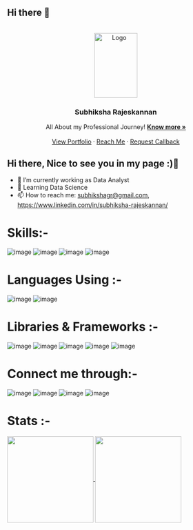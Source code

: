 


## Hi there 👋




<br />
<div align="center">
  <a href="#">
    <img src="https://github.com/user-attachments/assets/6d776604-5a86-4c18-9a8a-de459620e567" alt="Logo" width="100" height="150">
  </a>


  <h3 align="center">Subhiksha Rajeskannan</h3>

  <p align="center">
    All About my Professional Journey!
    <a href="#"><strong>Know more »</strong></a>
    <br />
    <br />
    <a href="https://subhikshagr.vercel.app/">View Portfolio</a>
    &middot;
    <a href="#">Reach Me</a>
    &middot;
    <a href="#">Request Callback</a>
  </p>
</div>

## Hi there, Nice to see you in my page :)👋


- 🔭 I’m currently working as Data Analyst
- 🌱 Learning Data Science
- 📫 How to reach me: subhikshagr@gmail.com, https://www.linkedin.com/in/subhiksha-rajeskannan/



# Skills:- 
  ![image](https://img.shields.io/badge/Microsoft_Excel-217346?style=for-the-badge&logo=microsoft-excel&logoColor=white)
  ![image](https://img.shields.io/badge/Windows_11-0078d4?style=for-the-badge&logo=windows-11&logoColor=white)
  ![image](https://img.shields.io/badge/Jupyter-F37626.svg?&style=for-the-badge&logo=Jupyter&logoColor=white)
  ![image](https://img.shields.io/badge/GitHub-100000?style=for-the-badge&logo=github&logoColor=white)
 


# Languages Using :-
  ![image](https://img.shields.io/badge/Python-FFD43B?style=for-the-badge&logo=python&logoColor=blue)
  ![image](https://img.shields.io/badge/MySQL-005C84?style=for-the-badge&logo=mysql&logoColor=white)
  

# Libraries & Frameworks :-
  ![image](https://img.shields.io/badge/scikit--learn-%23F7931E.svg?style=for-the-badge&logo=scikit-learn&logoColor=white)
  ![image](https://img.shields.io/badge/numpy-%23013243.svg?style=for-the-badge&logo=numpy&logoColor=white)
  ![image](https://img.shields.io/badge/Matplotlib-%23ffffff.svg?style=for-the-badge&logo=Matplotlib&logoColor=black)
  ![image](https://img.shields.io/badge/Streamlit-FF4B4B?style=for-the-badge&logo=Streamlit&logoColor=white)
  ![image](https://img.shields.io/badge/Selenium-43B02A?style=for-the-badge&logo=Selenium&logoColor=white)
  

# Connect me through:-  
  ![image](https://img.shields.io/badge/Gmail-D14836?style=for-the-badge&logo=gmail&logoColor=white)
  ![image](https://img.shields.io/badge/LinkedIn-0077B5?style=for-the-badge&logo=linkedin&logoColor=white)
  ![image](https://img.shields.io/badge/Zoom-2D8CFF?style=for-the-badge&logo=zoom&logoColor=white)
  ![image](https://img.shields.io/badge/Google%20Meet-00897B?style=for-the-badge&logo=google-meet&logoColor=white)


# Stats :-

 <a href="#">
  <img height=200 align="center" src="https://github-readme-stats.vercel.app/api?username=SubhikshaGR8&show_icons=true&theme=blue-green" />
</a>
<a href="#">
  <img height=200 align="center" src="https://github-readme-stats.vercel.app/api/top-langs/?username=SubhikshaGR8&layout=donut&theme=blue-green" />
</a>


